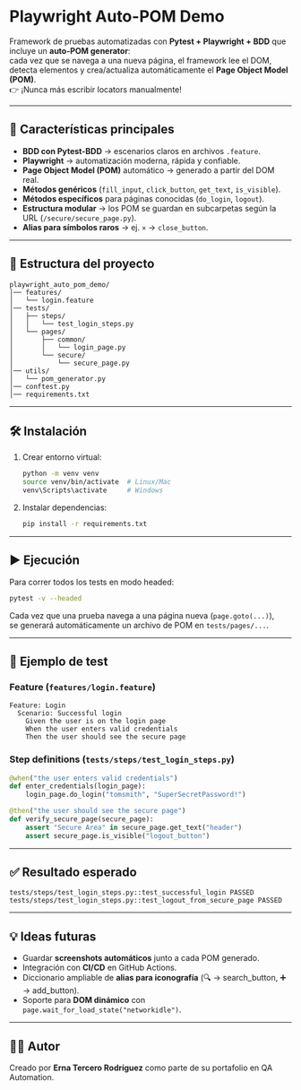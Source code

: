# Playwright Auto-POM Demo

Framework de pruebas automatizadas con **Pytest + Playwright + BDD** que incluye un **auto-POM generator**:  
cada vez que se navega a una nueva página, el framework lee el DOM, detecta elementos y crea/actualiza automáticamente el **Page Object Model (POM)**.  
👉 ¡Nunca más escribir locators manualmente!

---

## 🚀 Características principales
- **BDD con Pytest-BDD** → escenarios claros en archivos `.feature`.
- **Playwright** → automatización moderna, rápida y confiable.
- **Page Object Model (POM)** automático → generado a partir del DOM real.
- **Métodos genéricos** (`fill_input`, `click_button`, `get_text`, `is_visible`).
- **Métodos específicos** para páginas conocidas (`do_login`, `logout`).
- **Estructura modular** → los POM se guardan en subcarpetas según la URL (`/secure/secure_page.py`).
- **Alias para símbolos raros** → ej. `×` → `close_button`.

---

## 📂 Estructura del proyecto

```
playwright_auto_pom_demo/
│── features/
│   └── login.feature
│── tests/
│   ├── steps/
│   │   └── test_login_steps.py
│   └── pages/
│       ├── common/
│       │   └── login_page.py
│       └── secure/
│           └── secure_page.py
│── utils/
│   └── pom_generator.py
│── conftest.py
│── requirements.txt
```

---

## 🛠 Instalación

1. Crear entorno virtual:
   ```bash
   python -m venv venv
   source venv/bin/activate  # Linux/Mac
   venv\Scripts\activate     # Windows
   ```

2. Instalar dependencias:
   ```bash
   pip install -r requirements.txt
   ```

---

## ▶️ Ejecución

Para correr todos los tests en modo headed:

```bash
pytest -v --headed
```

Cada vez que una prueba navega a una página nueva (`page.goto(...)`),  
se generará automáticamente un archivo de POM en `tests/pages/...`.

---

## 📖 Ejemplo de test

### Feature (`features/login.feature`)
```gherkin
Feature: Login
  Scenario: Successful login
    Given the user is on the login page
    When the user enters valid credentials
    Then the user should see the secure page
```

### Step definitions (`tests/steps/test_login_steps.py`)
```python
@when("the user enters valid credentials")
def enter_credentials(login_page):
    login_page.do_login("tomsmith", "SuperSecretPassword!")

@then("the user should see the secure page")
def verify_secure_page(secure_page):
    assert "Secure Area" in secure_page.get_text("header")
    assert secure_page.is_visible("logout_button")
```

---

## ✅ Resultado esperado

```
tests/steps/test_login_steps.py::test_successful_login PASSED
tests/steps/test_login_steps.py::test_logout_from_secure_page PASSED
```

---

## 💡 Ideas futuras
- Guardar **screenshots automáticos** junto a cada POM generado.
- Integración con **CI/CD** en GitHub Actions.
- Diccionario ampliable de **alias para iconografía** (🔍 → search_button, ➕ → add_button).
- Soporte para **DOM dinámico** con `page.wait_for_load_state("networkidle")`.

---

## 👩‍💻 Autor
Creado por **Erna Tercero Rodríguez** como parte de su portafolio en QA Automation.  
